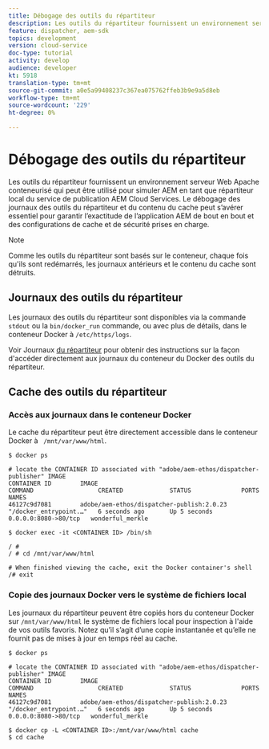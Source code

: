 ```yaml
---
title: Débogage des outils du répartiteur
description: Les outils du répartiteur fournissent un environnement serveur Web Apache conteneurisé qui peut être utilisé pour simuler AEM en tant que répartiteur local du service de publication AEM Cloud Services. Le débogage des journaux des outils du répartiteur et du contenu du cache peut s’avérer essentiel pour garantir l’exactitude de l’application AEM de bout en bout et des configurations de cache et de sécurité prises en charge.
feature: dispatcher, aem-sdk
topics: development
version: cloud-service
doc-type: tutorial
activity: develop
audience: developer
kt: 5918
translation-type: tm+mt
source-git-commit: a0e5a99408237c367ea075762ffeb3b9e9a5d8eb
workflow-type: tm+mt
source-wordcount: '229'
ht-degree: 0%

---
```



# Débogage des outils du répartiteur

Les outils du répartiteur fournissent un environnement serveur Web Apache conteneurisé qui peut être utilisé pour simuler AEM en tant que répartiteur local du service de publication AEM Cloud Services.
Le débogage des journaux des outils du répartiteur et du contenu du cache peut s’avérer essentiel pour garantir l’exactitude de l’application AEM de bout en bout et des configurations de cache et de sécurité prises en charge.

>[!NOTE]
>
>Comme les outils du répartiteur sont basés sur le conteneur, chaque fois qu&#39;ils sont redémarrés, les journaux antérieurs et le contenu du cache sont détruits.

## Journaux des outils du répartiteur

Les journaux des outils du répartiteur sont disponibles via la commande `stdout` ou la `bin/docker_run` commande, ou avec plus de détails, dans le conteneur Docker à `/etc/https/logs`.

Voir Journaux [du répartiteur](./logs.md#dispatcher-logs) pour obtenir des instructions sur la façon d&#39;accéder directement aux journaux du conteneur du Docker des outils du répartiteur.

## Cache des outils du répartiteur

### Accès aux journaux dans le conteneur Docker

Le cache du répartiteur peut être directement accessible dans le conteneur Docker à ` /mnt/var/www/html`.

```shell
$ docker ps

# locate the CONTAINER ID associated with "adobe/aem-ethos/dispatcher-publisher" IMAGE
CONTAINER ID        IMAGE                                       COMMAND                  CREATED             STATUS              PORTS                  NAMES
46127c9d7081        adobe/aem-ethos/dispatcher-publish:2.0.23   "/docker_entrypoint.…"   6 seconds ago       Up 5 seconds        0.0.0.0:8080->80/tcp   wonderful_merkle

$ docker exec -it <CONTAINER ID> /bin/sh

/ # 
/ # cd /mnt/var/www/html

# When finished viewing the cache, exit the Docker container's shell
/# exit
```

### Copie des journaux Docker vers le système de fichiers local

Les journaux du répartiteur peuvent être copiés hors du conteneur Docker sur `/mnt/var/www/html` le système de fichiers local pour inspection à l&#39;aide de vos outils favoris. Notez qu’il s’agit d’une copie instantanée et qu’elle ne fournit pas de mises à jour en temps réel au cache.

```shell
$ docker ps

# locate the CONTAINER ID associated with "adobe/aem-ethos/dispatcher-publisher" IMAGE
CONTAINER ID        IMAGE                                       COMMAND                  CREATED             STATUS              PORTS                  NAMES
46127c9d7081        adobe/aem-ethos/dispatcher-publish:2.0.23   "/docker_entrypoint.…"   6 seconds ago       Up 5 seconds        0.0.0.0:8080->80/tcp   wonderful_merkle

$ docker cp -L <CONTAINER ID>:/mnt/var/www/html cache 
$ cd cache
```

